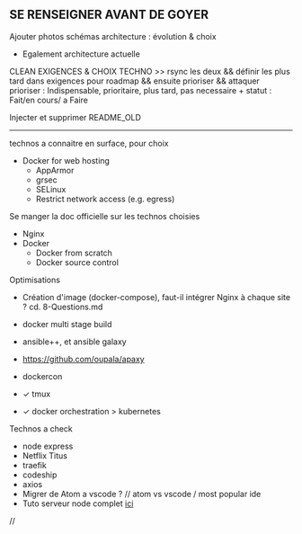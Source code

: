 SE RENSEIGNER AVANT DE GOYER
----------------------------

Ajouter photos schémas architecture : évolution & choix
- Egalement architecture actuelle


CLEAN EXIGENCES & CHOIX TECHNO >> rsync les deux && définir les plus tard dans exigences pour roadmap && ensuite prioriser && attaquer
prioriser : Indispensable, prioritaire, plus tard, pas necessaire + statut : Fait/en cours/ a Faire

Injecter et supprimer README_OLD


---

technos a connaitre en surface, pour choix

-	Docker for web hosting
	- AppArmor
	- grsec
	- SELinux 
	- Restrict network access (e.g. egress)

Se manger la doc officielle sur les technos choisies

- Nginx
- Docker
	- Docker from scratch
	- Docker source control


Optimisations

- Création d'image (docker-compose), faut-il intégrer Nginx à chaque site ? cd. 8-Questions.md
-	docker multi stage build
- ansible++, et ansible galaxy
-	https://github.com/oupala/apaxy
-	dockercon
	
-	✓ tmux
-	✓ docker orchestration > kubernetes
	
Technos a check

-	node express
-	Netflix Titus
-	traefik
-	codeship
-	axios
-	Migrer de Atom a vscode ? // atom vs vscode / most popular ide
-	Tuto serveur node complet [ici](https://www.youtube.com/watch?v=XCgCjasqEFo&list=PLQlWzK5tU-gDyxC1JTpyC2avvJlt3hrIh&index=2)



































//